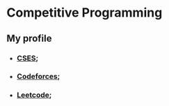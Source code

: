 # Competitive Programming

## My profile
- ### [CSES](https://cses.fi/user/163918);
- ### [Codeforces](https://codeforces.com/profile/K1ethoang);
- ### [Leetcode](https://leetcode.com/u/K1ethoang);
